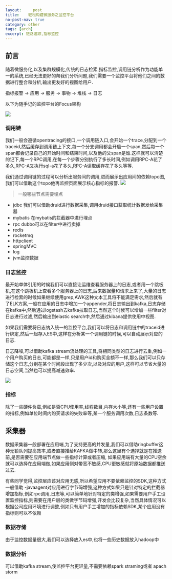 ```yaml
---
layout:     post
title:    轻松构建微服务之监控平台
no-post-nav: true
category: other
tags: [arch]
excerpt: 链路追踪,指标监控
---
```


## 前言

随着微服务化,以及集群规模化,传统的日志检索,指标监控,调用链分析作为功能单一的系统,已经无法更好的帮我们分析问题,我们需要一个监控平台将他们之间的数据进行整合和分析,输出更友好的视图给用户.


指标报警 -> 应用  -> 服务 -> 事物 -> 堆栈  -> 日志

以下为随手记的监控平台的Focus架构

![](https://pigpdong.github.io/assets/images/2019/trace/arch.jpg)



### 调用链

我们一般会遵循opentracing的接口,一个调用链入口,会开始一个trace,分配到一个traceid,然后缓存到调用链上下文,每一个分支调用都会开启一个span,然后每一个span都会记录自己的开始时间和结束时间,以及他的父span是谁.这样就可以清楚的记下,每一个RPC调用,在每一个步骤分别执行了多长时间,例如调用RPC-A花了多久,RPC-A又执行sql-a花了多久,RPC-A读取缓存花了多久等等.

我们通过调用链的过程可以分析出服务间的调用,进而展示出应用间的依赖topo图,我们可以借助这个topo他再监控页面展示核心指标的报警.
![](https://pigpdong.github.io/assets/images/2019/trace/log.jpg)

> 一般哪些节点需要埋点

- jdbc 我们可以借助druid进行数据采集,调用druid接口获取统计数据发给采集器
- mybatis 在mybatis的拦截器中进行埋点
- rpc dubbo可以在filter中进行卖掉
- redis
- rocketmq
- httpclient
- springMVC
- log
- jvm监控数据

### 日志监控

最开始单体引用的时候我们可以直接让运维查看服务器上的日志,或者用一个跳板机,在这个跳板机上查看多个服务器上的日志,后来数据量和请求上来了,大量的日志进行检索的时候如果继续使用grep,AWK这种文本工具将不能满足需求,然后就有了ELK方案,一般在应用的日志中增加一个appender,将日志输出到kafka,日志存储在kafka中,然后通过logstash去kafka拉取日志,当然这个时候可以增加一些filter对日志进行过滤,然后输出到elastic search中,然后通过kibana提供使用中视图.

如果我们需要将日志纳入统一的监控平台,我们可以将日志和调用链中的traceid进行绑定,然后一起存入ES中,这样在分析某一个调用链的时候,可以自动展示对应的日志.

日志降噪,可以借助kafka stream流处理的工具,将相同类型的日志进行去重,例如一个用户购买的日志,可能都是一样,只是用户id和购买金额不一样,那么我们可以只存储这个日志,分别在某个时间段出现了多少次,以及对应的用户,这样可以节省大量的日志空间,当然也可以提高减速效率.

![](https://pigpdong.github.io/assets/images/2019/trace/log2.jpg)


### 指标

除了一些硬件负载,例如是否CPU使用率,线程数目,内存大小等,还有一些用户设置的指标,例如单位时间内购买请求的失败率等,某一个服务调用次数,日志条数等.


## 采集器

数据采集器一般部署在应用端,为了支持更高的并发量,我们可以借助ringbuffer这种无锁队列提高效率,或者直接推给KAFKA做中转,那么这里有个选择就是在推送前,是否需要在应用端节点做一些指标计算或者压缩,
如果应用端有大量的CPU空余就可以选择在应用端做,如果应用侧对带宽不敏感,CPU更敏感就将原始数据都推送过去.

有些同学觉得,监控层应该对应用无感,所以希望应用不要依赖监控的SDK,这种方式一般借助 -javaagent对应用进行字节码增强,这种方式如果只是针对特定的拦截器增加指标,例如rpc调用,日志等,可以简单地针对特定的类增强,如果需要用户手工设置监控指标,则需要在用户层的类做字节码增强,开发会比较复杂,当然具体情况可以根据公司应用环境进行调整,例如只有用户手工增加的指标依赖SDK,某个应用没有指标则可以不依赖




### 数据存储

由于监控数据量很大,我们可以选择放入es中,也将一些历史数据放入hadoop中

### 数据分析

可以借助kafka stream,使监控平台更轻量,不需要依赖spark straming或者 apach storm
